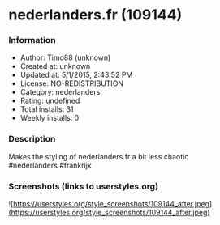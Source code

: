 # nederlanders.fr (109144)

### Information
- Author: Timo88 (unknown)
- Created at: unknown
- Updated at: 5/1/2015, 2:43:52 PM
- License: NO-REDISTRIBUTION
- Category: nederlanders
- Rating: undefined
- Total installs: 31
- Weekly installs: 0


### Description
Makes the styling of nederlanders.fr a bit less chaotic<br> #nederlanders #frankrijk


### Screenshots (links to userstyles.org)
![https://userstyles.org/style_screenshots/109144_after.jpeg](https://userstyles.org/style_screenshots/109144_after.jpeg)


